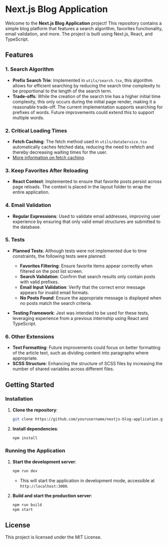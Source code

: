 # Next.js Blog Application

Welcome to the **Next.js Blog Application** project! This repository contains a simple blog platform that features a search algorithm, favorites functionality, email validation, and more. The project is built using Next.js, React, and TypeScript.

## Features

### 1. Search Algorithm
- **Prefix Search Trie**: Implemented in `utils/search.tsx`, this algorithm allows for efficient searching by reducing the search time complexity to be proportional to the length of the search term.
- **Trade-offs**: While the creation of the search trie has a higher initial time complexity, this only occurs during the initial page render, making it a reasonable trade-off. The current implementation supports searching for prefixes of words. Future improvements could extend this to support multiple words.

### 2. Critical Loading Times
- **Fetch Caching**: The fetch method used in `utils/dataService.tsx` automatically caches fetched data, reducing the need to refetch and thereby decreasing waiting times for the user.
- [More information on fetch caching](https://nextjs.org/docs/app/building-your-application/data-fetching/fetching-caching-and-revalidating).

### 3. Keep Favorites After Reloading
- **React Context**: Implemented to ensure that favorite posts persist across page reloads. The context is placed in the layout folder to wrap the entire application.

### 4. Email Validation
- **Regular Expressions**: Used to validate email addresses, improving user experience by ensuring that only valid email structures are submitted to the database.

### 5. Tests
- **Planned Tests**: Although tests were not implemented due to time constraints, the following tests were planned:
  - **Favorites Filtering**: Ensure favorite items appear correctly when filtered on the post list screen.
  - **Search Validation**: Confirm that search results only contain posts with valid prefixes.
  - **Email Input Validation**: Verify that the correct error message appears for invalid email formats.
  - **No Posts Found**: Ensure the appropriate message is displayed when no posts match the search criteria.
  
- **Testing Framework**: Jest was intended to be used for these tests, leveraging experience from a previous internship using React and TypeScript.

### 6. Other Extensions
- **Text Formatting**: Future improvements could focus on better formatting of the article text, such as dividing content into paragraphs where appropriate.
- **SCSS Structure**: Enhancing the structure of SCSS files by increasing the number of shared variables across different files.

## Getting Started

### Installation

1. **Clone the repository**:
   ```bash
   git clone https://github.com/yourusername/nextjs-blog-application.git
   ```

2. **Install dependencies**:
   ```bash
   npm install
   ```

### Running the Application

1. **Start the development server**:
   ```bash
   npm run dev
   ```
   - This will start the application in development mode, accessible at `http://localhost:3000`.

2. **Build and start the production server**:
   ```bash
   npm run build
   npm start
   ```

## License

This project is licensed under the MIT License.

